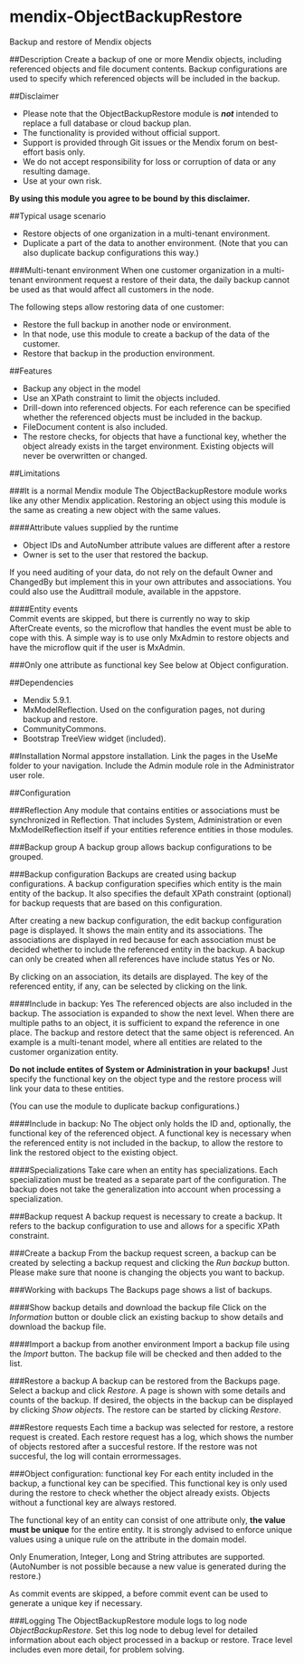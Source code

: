 mendix-ObjectBackupRestore
==========================

Backup and restore of Mendix objects

##Description
Create a backup of one or more Mendix objects, including referenced objects and file document contents. Backup configurations are used to specify which referenced objects will be included in the backup.


##Disclaimer
- Please note that the ObjectBackupRestore module is ***not*** intended to replace a full database or cloud backup plan.
- The functionality is provided without official support.
- Support is provided through Git issues or the Mendix forum on best-effort basis only.
- We do not accept responsibility for loss or corruption of data or any resulting damage.
- Use at your own risk.

**By using this module you agree to be bound by this disclaimer.**  

##Typical usage scenario
- Restore objects of one organization in a multi-tenant environment.
- Duplicate a part of the data to another environment. (Note that you can also duplicate backup configurations this way.)

###Multi-tenant environment
When one customer organization in a multi-tenant environment request a restore of their data, the daily backup cannot be used as that would affect all customers in the node.

The following steps allow restoring data of one customer:

- Restore the full backup in another node or environment.
- In that node, use this module to create a backup of the data of the customer.
- Restore that backup in the production environment.

##Features
- Backup any object in the model
- Use an XPath constraint to limit the objects included.
- Drill-down into referenced objects. For each reference can be specified whether the referenced objects must be included in the backup.
- FileDocument content is also included.
- The restore checks, for objects that have a functional key, whether the object already exists in the target environment. Existing objects will never be overwritten or changed.

##Limitations

###It is a normal Mendix module
The ObjectBackupRestore module works like any other Mendix application. Restoring an object using this module is the same as creating a new object with the same values.

####Attribute values supplied by the runtime

- Object IDs and AutoNumber attribute values are different after a restore
- Owner is set to the user that restored the backup.
 
If you need auditing of your data, do not rely on the default Owner and ChangedBy but implement this in your own attributes and associations. You could also use the Audittrail module, available in the appstore.

####Entity events  
Commit events are skipped, but there is currently no way to skip AfterCreate events, so the microflow that handles the event must be able to cope with this. A simple way is to use only MxAdmin to restore objects and have the microflow quit if the user is MxAdmin.

###Only one attribute as functional key
See below at Object configuration.

##Dependencies
- Mendix 5.9.1.
- MxModelReflection. Used on the configuration pages, not during backup and restore.
- CommunityCommons.
- Bootstrap TreeView widget (included).

##Installation
Normal appstore installation.
Link the pages in the UseMe folder to your navigation. Include the Admin module role in the Administrator user role.

##Configuration

###Reflection
Any module that contains entities or associations must be synchronized in Reflection. That includes System, Administration or even MxModelReflection itself if your entities reference entities in those modules.

###Backup group
A backup group allows backup configurations to be grouped.

###Backup configuration
Backups are created using backup configurations. A backup configuration specifies which entity is the main entity of the backup. It also specifies the default XPath constraint (optional) for backup requests that are based on this configuration.

After creating a new backup configuration, the edit backup configuration page is displayed. It shows the main entity and its associations. The associations are displayed in red because for each association must be decided whether to include the referenced entity in the backup. A backup can only be created when all references have include status Yes or No.

By clicking on an association, its details are displayed. The key of the referenced entity, if any, can be selected by clicking on the link.

####Include in backup: Yes
The referenced objects are also included in the backup. The association is expanded to show the next level. When there are multiple paths to an object, it is sufficient to expand the reference in one place. The backup and restore detect that the same object is referenced. An example is a multi-tenant model, where all entities are related to the customer organization entity.

**Do not include entites of System or Administration in your backups!** Just specify the functional key on the object type and the restore process will link your data to these entities.

(You can use the module to duplicate backup configurations.)

####Include in backup: No
The object only holds the ID and, optionally, the functional key of the referenced object.
A functional key is necessary when the referenced entity is not included in the backup, to allow the restore to link the restored object to the existing object. 

####Specializations
Take care when an entity has specializations. Each specialization must be treated as a separate part of the configuration. The backup does not take the generalization into account when processing a specialization. 

###Backup request
A backup request is necessary to create a backup. It refers to the backup configuration to use and allows for a specific XPath constraint.

###Create a backup
From the backup request screen, a backup can be created by selecting a backup request and clicking the *Run backup* button. Please make sure that noone is changing the objects you want to backup.

###Working with backups
The Backups page shows a list of backups.

####Show backup details and download the backup file
Click on the *Information* button or double click an existing backup to show details and download the backup file.

####Import a backup from another environment
Import a backup file using the *Import* button. The backup file will be checked and then added to the list.

###Restore a backup
A backup can be restored from the Backups page. Select a backup and click *Restore*. A page is shown with some details and counts of the backup. If desired, the objects in the backup can be displayed by clicking *Show objects*. The restore can be started by clicking *Restore*.

###Restore requests
Each time a backup was selected for restore, a restore request is created. Each restore request has a log, which shows the number of objects restored after a succesful restore. If the restore was not succesful, the log will contain errormessages.  

###Object configuration: functional key
For each entity included in the backup, a functional key can be specified. This functional key is only used during the restore to check whether the object already exists. Objects without a functional key are always restored.

The functional key of an entity can consist of one attribute only, **the value must be unique** for the entire entity. It is strongly advised to enforce unique values using a unique rule on the attribute in the domain model. 

Only Enumeration, Integer, Long and String attributes are supported. (AutoNumber is not possible because a new value is generated during the restore.)  

As commit events are skipped, a before commit event can be used to generate a unique key if necessary.

###Logging
The ObjectBackupRestore module logs to log node *ObjectBackupRestore*. Set this log node to debug level for detailed information about each object processed in a backup or restore. Trace level includes even more detail, for problem solving.